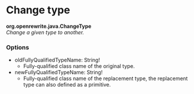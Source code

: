 # Change type

**org.openrewrite.java.ChangeType**  
_Change a given type to another._

### Options

* oldFullyQualifiedTypeName: String!
  * Fully-qualified class name of the original type.
* newFullyQualifiedTypeName: String!
  * Fully-qualified class name of the replacement type, the replacement type can also defined as a primitive.

